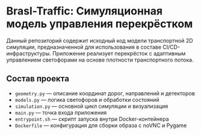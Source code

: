 # Brasl-Traffic: Симуляционная модель управления перекрёстком

Данный репозиторий содержит исходный код модели транспортной 2D симуляции, предназначенной для использования в составе CI/CD-инфраструктуры. Приложение реализует перекрёсток с адаптивным управлением светофорами на основе плотности транспортного потока.

## Состав проекта
- `geometry.py` — описание координат дорог, направлений и детекторов
- `models.py` — логика светофоров и обработки состояний
- `simulation.py` — основной цикл симуляции и визуализация
- `main.py` — точка входа приложения
- `entrypoint.sh` — скрипт запуска внутри Docker-контейнера
- `Dockerfile` — конфигурация для сборки образа с noVNC и Pygame
